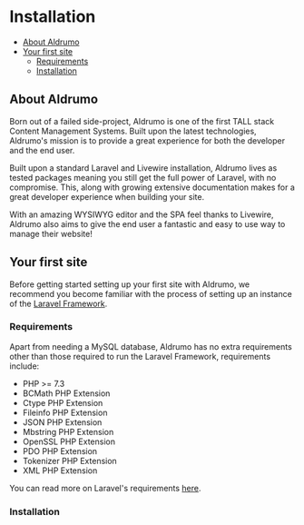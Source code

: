 # Installation

- [About Aldrumo](#about-aldrumo)
- [Your first site](#your-first-site)
    - [Requirements](#requirements)
    - [Installation](#installation)
    
<a name="about-aldrumo"></a>
## About Aldrumo

Born out of a failed side-project, Aldrumo is one of the first TALL stack Content Management Systems. Built upon the latest technologies, Aldrumo's mission is to provide a great experience for both the developer and the end user.

Built upon a standard Laravel and Livewire installation, Aldrumo lives as tested packages meaning you still get the full power of Laravel, with no compromise. This, along with growing extensive documentation makes for a great developer experience when building your site.

With an amazing WYSIWYG editor and the SPA feel thanks to Livewire, Aldrumo also aims to give the end user a fantastic and easy to use way to manage their website!

<a name="your-first-site"></a>
## Your first site

Before getting started setting up your first site with Aldrumo, we recommend you become familiar with the process of setting up an instance of the [Laravel Framework](https://laravel.com/docs/8.x/installation#your-first-laravel-project).

<a name="requirements"></a>
### Requirements

Apart from needing a MySQL database, Aldrumo has no extra requirements other than those required to run the Laravel Framework, requirements include:

- PHP >= 7.3
- BCMath PHP Extension
- Ctype PHP Extension
- Fileinfo PHP Extension
- JSON PHP Extension
- Mbstring PHP Extension
- OpenSSL PHP Extension
- PDO PHP Extension
- Tokenizer PHP Extension
- XML PHP Extension

You can read more on Laravel's requirements [here](https://laravel.com/docs/8.x/deployment#server-requirements).

<a name="installation"></a>
### Installation




